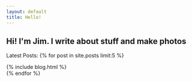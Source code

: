 ```yaml
---
layout: default
title: Hello!
---
```



## Hi! I'm Jim. I write about stuff and make photos

Latest Posts: {% for post in site.posts limit:5 %}
   <article>
      {% include blog.html %}
    </article>
{% endfor %}

